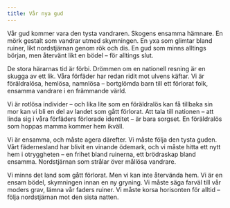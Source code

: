 ```yaml
---
title: Vår nya gud
---
```

Vår gud kommer vara den tysta vandraren. Skogens ensamma hämnare. En mörk gestalt som vandrar utmed skymningen. En yxa som glimtar bland ruiner, likt nordstjärnan genom rök och dis. En gud som minns alltings början, men återvänt likt en bödel – för alltings slut.

De stora härarnas tid är förbi. Drömmen om en nationell resning är en skugga av ett lik. Våra förfäder har redan ridit mot ulvens käftar. Vi är föräldralösa, hemlösa, namnlösa – bortglömda barn till ett förlorat folk, ensamma vandrare i en främmande värld.

Vi är rotlösa individer – och lika lite som en föräldralös kan få tillbaka sin mor kan vi bli en del av landet som gått förlorat. Att tala till nationen – att linda sig i våra förfäders förlorade identitet – är bara sorgset. En föräldralös som hoppas mamma kommer hem ikväll.

Vi är ensamma, och måste agera därefter. Vi måste följa den tysta guden. Vårt fädernesland har blivit en vinande ödemark, och vi måste hitta ett nytt hem i otryggheten –  en frihet bland ruinerna, ett brödraskap bland ensamma. Nordstjärnan som strålar över mållösa vandrare.

Vi minns det land som gått förlorat. Men vi kan inte återvända hem. Vi är en ensam bödel, skymningen innan en ny gryning. Vi måste säga farväl till vår moders grav, lämna vår faders ruiner. Vi måste korsa horisonten för alltid – följa nordstjärnan mot den sista natten.
